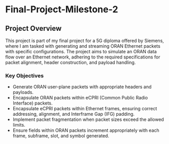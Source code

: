 # Final-Project-Milestone-2
## Project Overview

This project is part of my final project for a 5G diploma offered by Siemens, where I am tasked with generating and streaming ORAN Ethernet packets with specific configurations. The project aims to simulate an ORAN data flow over an Ethernet network, adhering to the required specifications for packet alignment, header construction, and payload handling.

### Key Objectives

- Generate ORAN user-plane packets with appropriate headers and payloads.
- Encapsulate ORAN packets within eCPRI (Common Public Radio Interface) packets.
- Encapsulate eCPRI packets within Ethernet frames, ensuring correct addressing, alignment, and Interframe Gap (IFG) padding.
- Implement packet fragmentation when packet sizes exceed the allowed limits.
- Ensure fields within ORAN packets increment appropriately with each frame, subframe, slot, and symbol generated.
